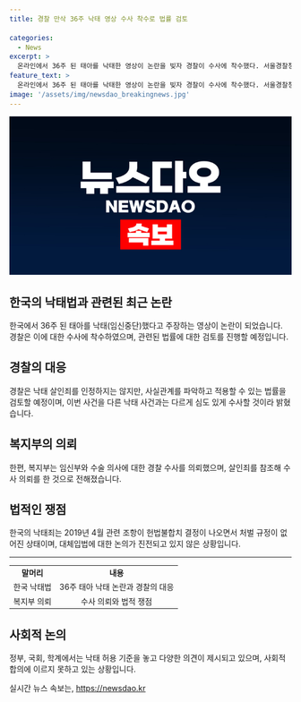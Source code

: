 ```yaml
---
title: 경찰 만삭 36주 낙태 영상 수사 착수로 법률 검토

categories:
  - News
excerpt: >
  온라인에서 36주 된 태아를 낙태한 영상이 논란을 빚자 경찰이 수사에 착수했다. 서울경찰청은 낙태 살인죄를 인정하지 않지만, 사실관계를 파악해 적용 법률을 검토할 것이라고 밝혔다. 영상 게시자와 시술 의사의 확인은 수사를 통해 이뤄질 예정이며, 복지부는 수술 의사에게 살인죄를 적용한 법원 판례를 참조해 수사 의뢰했다. 현재 낙태죄 처벌 규정이 없어진 상태이며, 낙태 허용 기준을 놓고 사회적 합의가 이뤄지지 못하고 있다.
feature_text: >
  온라인에서 36주 된 태아를 낙태한 영상이 논란을 빚자 경찰이 수사에 착수했다. 서울경찰청은 낙태 살인죄를 인정하지 않지만, 사실관계를 파악해 적용 법률을 검토할 것이라고 밝혔다. 영상 게시자와 시술 의사의 확인은 수사를 통해 이뤄질 예정이며, 복지부는 수술 의사에게 살인죄를 적용한 법원 판례를 참조해 수사 의뢰했다. 현재 낙태죄 처벌 규정이 없어진 상태이며, 낙태 허용 기준을 놓고 사회적 합의가 이뤄지지 못하고 있다.
image: '/assets/img/newsdao_breakingnews.jpg'
---
```


<p><img src="/assets/img/newsdao_breakingnews.jpg" alt="implanttips 속보" /></p>

<h2 data-ke-size="size26">한국의 낙태법과 관련된 최근 논란</h2>

<p data-ke-size="size16">한국에서 36주 된 태아를 낙태(임신중단)했다고 주장하는 영상이 논란이 되었습니다. 경찰은 이에 대한 수사에 착수하였으며, 관련된 법률에 대한 검토를 진행할 예정입니다.</p>

<h2 data-ke-size="size26">경찰의 대응</h2>

<p data-ke-size="size16">경찰은 낙태 살인죄를 인정하지는 않지만, 사실관계를 파악하고 적용할 수 있는 법률을 검토할 예정이며, 이번 사건을 다른 낙태 사건과는 다르게 심도 있게 수사할 것이라 밝혔습니다.</p>

<h2 data-ke-size="size26">복지부의 의뢰</h2>

<p data-ke-size="size16">한편, 복지부는 임신부와 수술 의사에 대한 경찰 수사를 의뢰했으며, 살인죄를 참조해 수사 의뢰를 한 것으로 전해졌습니다.</p>

<h2 data-ke-size="size26">법적인 쟁점</h2>

<p data-ke-size="size16">한국의 낙태죄는 2019년 4월 관련 조항이 헌법불합치 결정이 나오면서 처벌 규정이 없어진 상태이며, 대체입법에 대한 논의가 진전되고 있지 않은 상황입니다.</p>

<hr>

<table>
  <tbody>
    <tr>
      <td style="text-align: center; height: 17px;"><b>말머리</b></td>
      <td style="text-align: center; height: 17px;"><b>내용</b></td>
    </tr>
    <tr>
      <td style="text-align: center; height: 17px;">한국 낙태법</td>
      <td style="text-align: center; height: 17px;">36주 태아 낙태 논란과 경찰의 대응</td>
    </tr>
    <tr>
      <td style="text-align: center; height: 17px;">복지부 의뢰</td>
      <td style="text-align: center; height: 17px;">수사 의뢰와 법적 쟁점</td>
    </tr>
  </tbody>
</table>

<h2 data-ke-size="size26">사회적 논의</h2>

<p data-ke-size="size16">정부, 국회, 학계에서는 낙태 허용 기준을 놓고 다양한 의견이 제시되고 있으며, 사회적 합의에 이르지 못하고 있는 상황입니다.</p>
실시간 뉴스 속보는, <a href="https://newsdao.kr" rel="dofollow">https://newsdao.kr</a>


